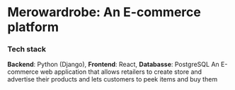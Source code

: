 # Merowardrobe: An E-commerce platform
<h3>Tech stack</h3>
<b>Backend</b>: Python (Django), <b>Frontend</b>: React, <b>Databasse</b>: PostgreSQL
An E-commerce web application that allows retailers to create store and advertise their products and lets customers to peek items and buy them
